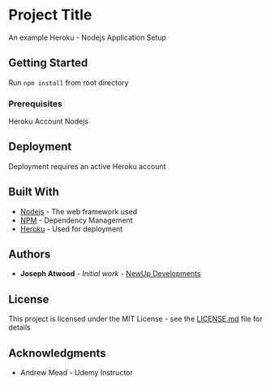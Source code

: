 # Project Title

An example Heroku - Nodejs Application Setup

## Getting Started

Run `npm install` from root directory

### Prerequisites

Heroku Account
Nodejs

## Deployment

Deployment requires an active Heroku account

## Built With

* [Nodejs](https://nodejs.org) - The web framework used
* [NPM](https://www.npmjs.com/) - Dependency Management
* [Heroku](https://heroku.com) - Used for deployment

## Authors

* **Joseph Atwood** - *Initial work* - [NewUp Developments](https://github.com/superjoefly)

## License

This project is licensed under the MIT License - see the [LICENSE.md](LICENSE.md) file for details

## Acknowledgments

* Andrew Mead - Udemy Instructor
